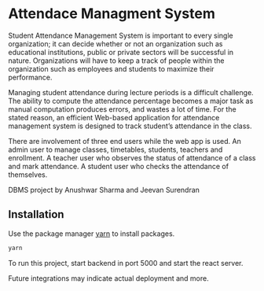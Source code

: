 # Attendace Managment System

Student Attendance Management System is important to every single organization; it
can decide whether or not an organization such as educational institutions, public or
private sectors will be successful in nature. Organizations will have to keep a track of
people within the organization such as employees and students to maximize their
performance.

Managing student attendance during lecture periods is a difficult challenge. The ability to
compute the attendance percentage becomes a major task as manual computation produces
errors, and wastes a lot of time. For the stated reason, an efficient Web-based application
for attendance management system is designed to track student’s attendance in the class.

There are involvement of three end users while the web app is used. An admin user to
manage classes, timetables, students, teachers and enrollment. A teacher user who
observes the status of attendance of a class and mark attendance. A student user who
checks the attendance of themselves.

DBMS project by Anushwar Sharma and Jeevan Surendran

## Installation

Use the package manager [yarn](https://yarnpkg.com/) to install packages.

```bash
yarn
```

To run this project, start backend in port 5000 and start the react server.

Future integrations may indicate actual deployment and more.

